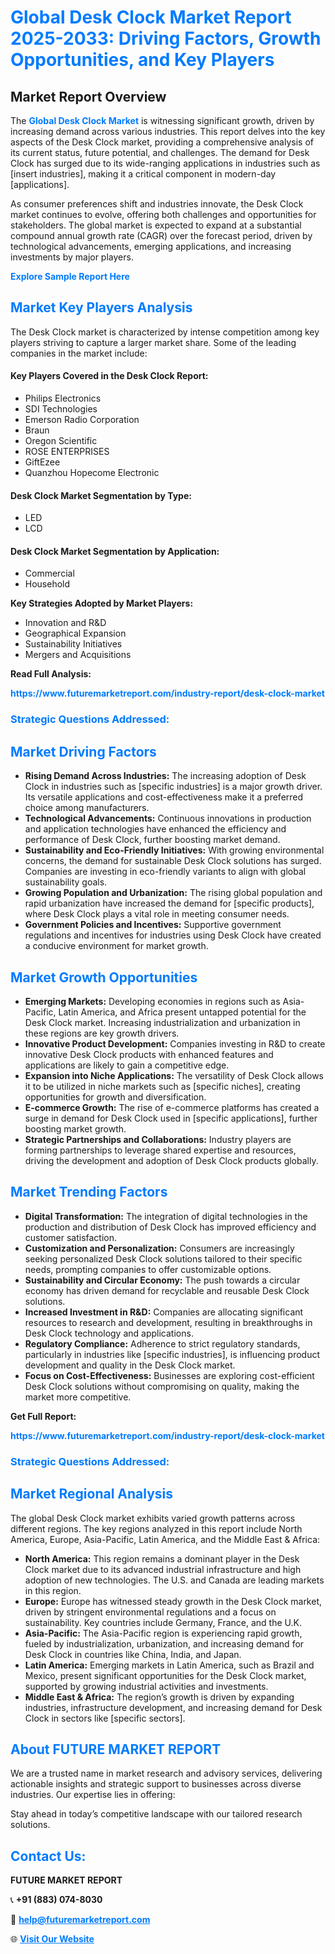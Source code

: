 <h1 style="color: #007BFF;">Global Desk Clock Market Report 2025-2033: Driving Factors, Growth Opportunities, and Key Players</h1>

<section id="overview">
<h2>Market Report Overview</h2>
<p>The <a href="https://www.futuremarketreport.com/industry-report/desk-clock-market" style="color: #007BFF; text-decoration: none;"><strong>Global Desk Clock Market</strong></a> is witnessing significant growth, driven by increasing demand across various industries. This report delves into the key aspects of the Desk Clock market, providing a comprehensive analysis of its current status, future potential, and challenges. The demand for Desk Clock has surged due to its wide-ranging applications in industries such as [insert industries], making it a critical component in modern-day [applications].</p>
<p>As consumer preferences shift and industries innovate, the Desk Clock market continues to evolve, offering both challenges and opportunities for stakeholders. The global market is expected to expand at a substantial compound annual growth rate (CAGR) over the forecast period, driven by technological advancements, emerging applications, and increasing investments by major players.</p>
</section>

<section id="overview">
<p><a href="https://www.futuremarketreport.com/request-sample/reportId=61805" style="color: #007BFF; text-decoration: none;"><strong>Explore Sample Report Here</strong></a></p>
</section>

<section id="key-players">
<h2 style="color: #007BFF;">Market Key Players Analysis</h2>
<p>The Desk Clock market is characterized by intense competition among key players striving to capture a larger market share. Some of the leading companies in the market include:</p>
<h4>Key Players Covered in the Desk Clock Report:</h4>
<ul><li>Philips Electronics</li><li>SDI Technologies</li><li>Emerson Radio Corporation</li><li>Braun</li><li>Oregon Scientific</li><li>ROSE ENTERPRISES</li><li>GiftEzee</li><li>Quanzhou Hopecome Electronic</li></ul>
<h4>Desk Clock Market Segmentation by Type:</h4>
<ul><li>LED</li><li>LCD</li></ul>

<h4>Desk Clock Market Segmentation by Application:</h4>
<ul><li>Commercial</li><li>Household</li></ul>
<p><strong>Key Strategies Adopted by Market Players:</strong></p>
<ul>
<li>Innovation and R&D</li>
<li>Geographical Expansion</li>
<li>Sustainability Initiatives</li>
<li>Mergers and Acquisitions</li>
</ul>
</section>

<section>
<p><strong>Read Full Analysis: </strong></p><a href="https://www.futuremarketreport.com/industry-report/desk-clock-market" style="color: #007BFF; text-decoration: none;"><strong>https://www.futuremarketreport.com/industry-report/desk-clock-market</strong></a>
<h3 style="color: #007BFF;">Strategic Questions Addressed:</h3>
</section>

<section id="driving-factors">
<h2 style="color: #007BFF;">Market Driving Factors</h2>
<ul>
<li><strong>Rising Demand Across Industries:</strong> The increasing adoption of Desk Clock in industries such as [specific industries] is a major growth driver. Its versatile applications and cost-effectiveness make it a preferred choice among manufacturers.</li>
<li><strong>Technological Advancements:</strong> Continuous innovations in production and application technologies have enhanced the efficiency and performance of Desk Clock, further boosting market demand.</li>
<li><strong>Sustainability and Eco-Friendly Initiatives:</strong> With growing environmental concerns, the demand for sustainable Desk Clock solutions has surged. Companies are investing in eco-friendly variants to align with global sustainability goals.</li>
<li><strong>Growing Population and Urbanization:</strong> The rising global population and rapid urbanization have increased the demand for [specific products], where Desk Clock plays a vital role in meeting consumer needs.</li>
<li><strong>Government Policies and Incentives:</strong> Supportive government regulations and incentives for industries using Desk Clock have created a conducive environment for market growth.</li>
</ul>
</section>

<section id="growth-opportunities">
<h2 style="color: #007BFF;">Market Growth Opportunities</h2>
<ul>
<li><strong>Emerging Markets:</strong> Developing economies in regions such as Asia-Pacific, Latin America, and Africa present untapped potential for the Desk Clock market. Increasing industrialization and urbanization in these regions are key growth drivers.</li>
<li><strong>Innovative Product Development:</strong> Companies investing in R&D to create innovative Desk Clock products with enhanced features and applications are likely to gain a competitive edge.</li>
<li><strong>Expansion into Niche Applications:</strong> The versatility of Desk Clock allows it to be utilized in niche markets such as [specific niches], creating opportunities for growth and diversification.</li>
<li><strong>E-commerce Growth:</strong> The rise of e-commerce platforms has created a surge in demand for Desk Clock used in [specific applications], further boosting market growth.</li>
<li><strong>Strategic Partnerships and Collaborations:</strong> Industry players are forming partnerships to leverage shared expertise and resources, driving the development and adoption of Desk Clock products globally.</li>
</ul>
</section>

<section id="trending-factors">
<h2 style="color: #007BFF;">Market Trending Factors</h2>
<ul>
<li><strong>Digital Transformation:</strong> The integration of digital technologies in the production and distribution of Desk Clock has improved efficiency and customer satisfaction.</li>
<li><strong>Customization and Personalization:</strong> Consumers are increasingly seeking personalized Desk Clock solutions tailored to their specific needs, prompting companies to offer customizable options.</li>
<li><strong>Sustainability and Circular Economy:</strong> The push towards a circular economy has driven demand for recyclable and reusable Desk Clock solutions.</li>
<li><strong>Increased Investment in R&D:</strong> Companies are allocating significant resources to research and development, resulting in breakthroughs in Desk Clock technology and applications.</li>
<li><strong>Regulatory Compliance:</strong> Adherence to strict regulatory standards, particularly in industries like [specific industries], is influencing product development and quality in the Desk Clock market.</li>
<li><strong>Focus on Cost-Effectiveness:</strong> Businesses are exploring cost-efficient Desk Clock solutions without compromising on quality, making the market more competitive.</li>
</ul>
</section>

<section>
<p><strong>Get Full Report: </strong></p><a href="https://www.futuremarketreport.com/industry-report/desk-clock-market" style="color: #007BFF; text-decoration: none;"><strong>https://www.futuremarketreport.com/industry-report/desk-clock-market</strong></a>
<h3 style="color: #007BFF;">Strategic Questions Addressed:</h3>
</section>


<section id="regional-analysis">
<h2 style="color: #007BFF;">Market Regional Analysis</h2>
<p>The global Desk Clock market exhibits varied growth patterns across different regions. The key regions analyzed in this report include North America, Europe, Asia-Pacific, Latin America, and the Middle East & Africa:</p>
<ul>
<li><strong>North America:</strong> This region remains a dominant player in the Desk Clock market due to its advanced industrial infrastructure and high adoption of new technologies. The U.S. and Canada are leading markets in this region.</li>
<li><strong>Europe:</strong> Europe has witnessed steady growth in the Desk Clock market, driven by stringent environmental regulations and a focus on sustainability. Key countries include Germany, France, and the U.K.</li>
<li><strong>Asia-Pacific:</strong> The Asia-Pacific region is experiencing rapid growth, fueled by industrialization, urbanization, and increasing demand for Desk Clock in countries like China, India, and Japan.</li>
<li><strong>Latin America:</strong> Emerging markets in Latin America, such as Brazil and Mexico, present significant opportunities for the Desk Clock market, supported by growing industrial activities and investments.</li>
<li><strong>Middle East & Africa:</strong> The region’s growth is driven by expanding industries, infrastructure development, and increasing demand for Desk Clock in sectors like [specific sectors].</li>
</ul>
</section>

<footer>
<h2 style="color: #007BFF;">About FUTURE MARKET REPORT</h2>
<p>We are a trusted name in market research and advisory services, delivering actionable insights and strategic support to businesses across diverse industries. Our expertise lies in offering:</p>

<p>Stay ahead in today’s competitive landscape with our tailored research solutions.</p>

<h2 style="color: #007BFF;">Contact Us:</h2>
<p><strong>FUTURE MARKET REPORT</strong></p>
<p>📞 <strong>+91 (883) 074-8030</strong></p>
<p>📧 <strong><a href="mailto:help@futuremarketreport.com" style="color: #007BFF;">help@futuremarketreport.com</a></strong></p>
<p>🌐 <strong><a href="https://www.futuremarketreport.com/" style="color: #007BFF;">Visit Our Website</a></strong></p>
</footer>